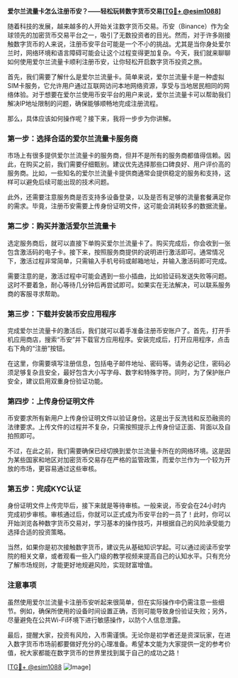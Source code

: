 **爱尔兰流量卡怎么注册币安？——轻松玩转数字货币交易[[TG💪+ @esim1088](https://t.me/s/esim1088)]**

随着科技的发展，越来越多的人开始关注数字货币交易。币安（Binance）作为全球领先的加密货币交易平台之一，吸引了无数投资者的目光。然而，对于许多刚接触数字货币的人来说，注册币安平台可能是一个不小的挑战。尤其是当你身处爱尔兰时，网络环境和语言障碍可能会让这个过程变得更加复杂。今天，我们就来聊聊如何使用爱尔兰流量卡顺利注册币安，让你轻松开启数字货币投资之旅。

首先，我们需要了解什么是爱尔兰流量卡。简单来说，爱尔兰流量卡是一种虚拟SIM卡服务，它允许用户通过互联网访问本地网络资源，享受与当地居民相同的网络体验。对于想要在爱尔兰使用币安平台的用户来说，爱尔兰流量卡可以帮助我们解决IP地址限制的问题，确保能够顺畅地完成注册流程。

那么，具体应该如何操作呢？接下来，我将一步步为你讲解。

### 第一步：选择合适的爱尔兰流量卡服务商

市场上有很多提供爱尔兰流量卡的服务商，但并不是所有的服务商都值得信赖。因此，在购买之前，我们需要仔细甄别。建议优先选择那些口碑良好、用户评价高的服务商。比如，一些知名的爱尔兰流量卡提供商通常会提供稳定的服务和支持，这样可以避免后续可能出现的技术问题。

此外，还需要注意服务商是否支持多设备登录，以及是否有足够的流量套餐满足你的需求。毕竟，注册币安需要上传身份证明文件，这可能会消耗较多的数据流量。

### 第二步：购买并激活爱尔兰流量卡

选定服务商后，就可以直接下单购买爱尔兰流量卡了。购买完成后，你会收到一张包含激活码的电子卡。接下来，按照服务商提供的说明进行激活即可。通常情况下，激活过程非常简单，只需输入手机号码或邮箱地址，并输入激活码即可完成。

需要注意的是，激活过程中可能会遇到一些小插曲，比如验证码发送失败等问题。这时不要着急，耐心等待几分钟后再尝试即可。如果实在无法解决，可以联系服务商的客服寻求帮助。

### 第三步：下载并安装币安应用程序

完成爱尔兰流量卡的激活后，我们就可以着手准备注册币安账户了。首先，打开手机应用商店，搜索“币安”并下载官方应用程序。安装完成后，打开应用程序，点击右下角的“注册”按钮。

在这里，你需要填写注册信息，包括电子邮件地址、密码等。请务必记住，密码必须足够复杂且安全，最好包含大小写字母、数字和特殊字符。同时，为了保护账户安全，建议启用双重身份验证功能。

### 第四步：上传身份证明文件

币安要求所有新用户上传身份证明文件以验证身份。这是出于反洗钱和反恐融资的法律要求。上传文件的过程并不复杂，只需按照提示上传身份证正面、背面以及自拍照即可。

不过，在此之前，我们需要确保已经切换到爱尔兰流量卡所在的网络环境。这是因为某些国家和地区对加密货币交易存在严格的监管政策，而爱尔兰作为一个较为开放的市场，更容易通过这些审核。

### 第五步：完成KYC认证

身份证明文件上传完毕后，接下来就是等待审核。一般来说，币安会在24小时内完成初步审核。审核通过后，你就可以正式成为币安平台的一员了！此时，你可以开始浏览各种数字货币交易对，学习基本的操作技巧，并根据自己的风险承受能力选择合适的投资策略。

当然，如果你是初次接触数字货币，建议先从基础知识学起。可以通过阅读币安学院的相关文章，或者观看一些入门级的教学视频来提高自己的认知水平。只有充分了解市场规则，才能更好地规避风险，实现财富增值。

### 注意事项

虽然使用爱尔兰流量卡注册币安听起来很简单，但在实际操作中仍需注意一些细节。例如，确保所使用的设备时间设置正确，否则可能导致身份验证失败；另外，尽量避免在公共Wi-Fi环境下进行敏感操作，以防个人信息泄露。

最后，提醒大家，投资有风险，入市需谨慎。无论你是初学者还是资深玩家，在进入数字货币市场前都要做好充分的心理准备。希望本文能为大家提供一定的参考价值，祝大家都能在数字货币的世界里找到属于自己的成功之路！

[[TG💪+ @esim1088](https://t.me/s/esim1088) ![Image](https://i.postimg.cc/4NQfJmqS/Snipaste-2025-05-13-00-14-12.png)]